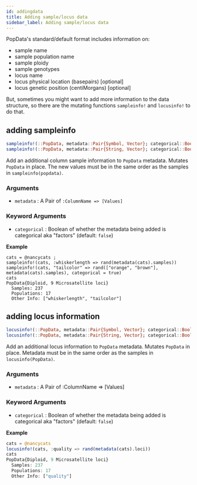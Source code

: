 ```yaml
---
id: addingdata
title: Adding sample/locus data
sidebar_label: Adding sample/locus data
---
```


PopData's standard/default format includes information on:
- sample name
- sample population name
- sample ploidy
- sample genotypes
- locus name
- locus physical location (basepairs) [optional]
- locus genetic position (centiMorgans) [optional]

But, sometimes you might want to add more information to the data structure, so there are the mutating 
functions `sampleinfo!` and `locusinfo!` to do that.

## adding sampleinfo
```julia
sampleinfo!(::PopData, metadata::Pair{Symbol, Vector}; categorical::Bool = false)
sampleinfo!(::PopData, metadata::Pair{String, Vector}; categorical::Bool = false)
```
Add an additional column sample information to `PopData` metadata. Mutates `PopData` in place. The new values 
must be in the same order as the samples in `sampleinfo(popdata)`.

### Arguments
- `metadata` : A Pair of `:ColumnName => [Values]`

### Keyword Arguments
- `categorical` : Boolean of whether the metadata being added is categorical aka "factors" (default: `false`)

**Example**
```
cats = @nancycats ;
sampleinfo!(cats, :whiskerlength => rand(metadata(cats).samples))
sampleinfo!(cats, "tailcolor" => rand(["orange", "brown"], metadata(cats).samples), categorical = true)
cats
PopData{Diploid, 9 Microsatellite loci}
  Samples: 237
  Populations: 17
  Other Info: ["whiskerlength", "tailcolor"]
```
## adding locus information
```julia
locusinfo!(::PopData, metadata::Pair{Symbol, Vector}; categorical::Bool = false)
locusinfo!(::PopData, metadata::Pair{String, Vector}; categorical::Bool = false)
```
Add an additional locus information to `PopData` metadata. Mutates `PopData` in place. Metadata 
must be in the same order as the samples in `locusinfo(PopData)`.

### Arguments
- `metadata` : A Pair of :ColumnName => [Values]

### Keyword Arguments
- `categorical` : Boolean of whether the metadata being added is categorical aka "factors" (default: `false`)

**Example**
```julia
cats = @nancycats
locusinfo!(cats, :quality => rand(metadata(cats).loci))
cats
PopData{Diploid, 9 Microsatellite loci}
  Samples: 237
  Populations: 17
  Other Info: ["quality"]
```